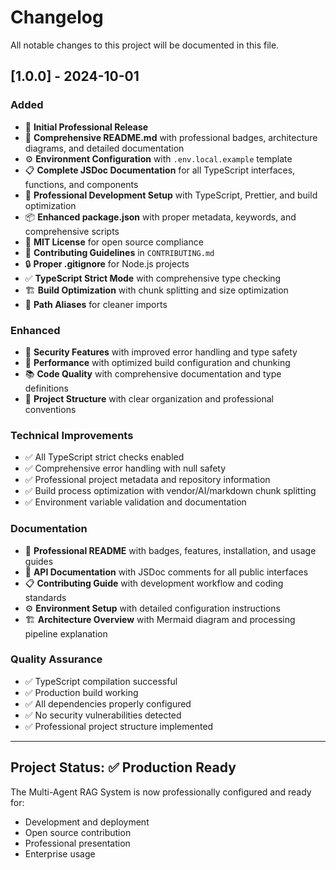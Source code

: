 # Changelog

All notable changes to this project will be documented in this file.

## [1.0.0] - 2024-10-01

### Added
- 🎉 **Initial Professional Release**
- 📝 **Comprehensive README.md** with professional badges, architecture diagrams, and detailed documentation
- ⚙️ **Environment Configuration** with `.env.local.example` template
- 📋 **Complete JSDoc Documentation** for all TypeScript interfaces, functions, and components
- 🔧 **Professional Development Setup** with TypeScript, Prettier, and build optimization
- 📦 **Enhanced package.json** with proper metadata, keywords, and comprehensive scripts
- 📄 **MIT License** for open source compliance
- 🤝 **Contributing Guidelines** in `CONTRIBUTING.md`
- 🔒 **Proper .gitignore** for Node.js projects
- ✅ **TypeScript Strict Mode** with comprehensive type checking
- 🏗️ **Build Optimization** with chunk splitting and size optimization
- 🎯 **Path Aliases** for cleaner imports

### Enhanced
- 🔐 **Security Features** with improved error handling and type safety
- 🚀 **Performance** with optimized build configuration and chunking
- 📚 **Code Quality** with comprehensive documentation and type definitions
- 🎨 **Project Structure** with clear organization and professional conventions

### Technical Improvements
- ✅ All TypeScript strict checks enabled
- ✅ Comprehensive error handling with null safety
- ✅ Professional project metadata and repository information
- ✅ Build process optimization with vendor/AI/markdown chunk splitting
- ✅ Environment variable validation and documentation

### Documentation
- 📖 **Professional README** with badges, features, installation, and usage guides
- 🔧 **API Documentation** with JSDoc comments for all public interfaces
- 📋 **Contributing Guide** with development workflow and coding standards
- ⚙️ **Environment Setup** with detailed configuration instructions
- 🏗️ **Architecture Overview** with Mermaid diagram and processing pipeline explanation

### Quality Assurance
- ✅ TypeScript compilation successful
- ✅ Production build working
- ✅ All dependencies properly configured
- ✅ No security vulnerabilities detected
- ✅ Professional project structure implemented

---

## Project Status: ✅ Production Ready

The Multi-Agent RAG System is now professionally configured and ready for:
- Development and deployment
- Open source contribution
- Professional presentation
- Enterprise usage